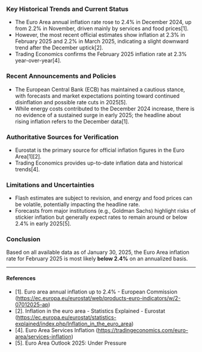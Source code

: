 ### Key Historical Trends and Current Status

- The Euro Area annual inflation rate rose to 2.4% in December 2024, up from 2.2% in November, driven mainly by services and food prices[1].
- However, the most recent official estimates show inflation at 2.3% in February 2025 and 2.2% in March 2025, indicating a slight downward trend after the December uptick[2].
- Trading Economics confirms the February 2025 inflation rate at 2.3% year-over-year[4].

### Recent Announcements and Policies

- The European Central Bank (ECB) has maintained a cautious stance, with forecasts and market expectations pointing toward continued disinflation and possible rate cuts in 2025[5].
- While energy costs contributed to the December 2024 increase, there is no evidence of a sustained surge in early 2025; the headline about rising inflation refers to the December data[1].

### Authoritative Sources for Verification

- Eurostat is the primary source for official inflation figures in the Euro Area[1][2].
- Trading Economics provides up-to-date inflation data and historical trends[4].

### Limitations and Uncertainties

- Flash estimates are subject to revision, and energy and food prices can be volatile, potentially impacting the headline rate.
- Forecasts from major institutions (e.g., Goldman Sachs) highlight risks of stickier inflation but generally expect rates to remain around or below 2.4% in early 2025[5].

### Conclusion

Based on all available data as of January 30, 2025, the Euro Area inflation rate for February 2025 is most likely **below 2.4%** on an annualized basis.

---

#### References

- [1]. Euro area annual inflation up to 2.4% - European Commission (https://ec.europa.eu/eurostat/web/products-euro-indicators/w/2-07012025-ap)
- [2]. Inflation in the euro area - Statistics Explained - Eurostat (https://ec.europa.eu/eurostat/statistics-explained/index.php/Inflation_in_the_euro_area)
- [4]. Euro Area Services Inflation (https://tradingeconomics.com/euro-area/services-inflation)
- [5]. Euro Area Outlook 2025: Under Pressure